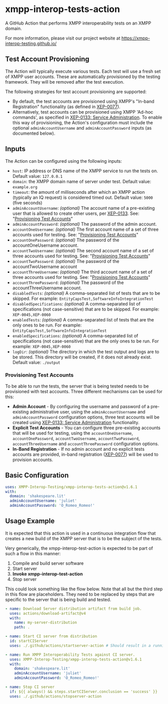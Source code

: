 # xmpp-interop-tests-action
A GitHub Action that performs XMPP interoperability tests on an XMPP domain.

For more information, please visit our project website at https://xmpp-interop-testing.github.io/

## Test Account Provisioning
The Action will typically execute various tests. Each test will use a fresh set of XMPP user accounts. These are
automatically provisioned by the testing framework. They will be removed after the test execution.

The following strategies for test account provisioning are supported:
- By default, the test accounts are provisioned using XMPP's "In-band Registration" functionality (as defined in 
  [XEP-0077](https://xmpp.org/extensions/xep-0077.html)).
- Alternatively, test accounts can be provisioned using XMPP 'Ad-hoc commands', as specified in 
  [XEP-0133: Service Administration](https://xmpp.org/extensions/xep-0133.html). To enable this way of provisioning, the
  Action's configuration must include the optional `adminAccountUsername` and `adminAccountPassword` inputs (as 
  documented below).

## Inputs
The Action can be configured using the following inputs:
- `host`: IP address or DNS name of the XMPP service to run the tests on. Default value: `127.0.0.1`
- `domain`: the XMPP domain name of server under test. Default value: `example.org`
- `timeout`: the amount of milliseconds after which an XMPP action (typically an IQ request) is considered timed out. Default value: `5000` (five seconds)
- `adminAccountUsername`: _(optional)_ The account name of a pre-existing user that is allowed to create other users, per [XEP-0133](https://xmpp.org/extensions/xep-0133.html). See: "[Provisioning Test Accounts](#provisioning-test-accounts)"
- `adminAccountPassword`: _(optional)_ The password of the admin account.
- `accountOneUsername`: _(optional)_ The first account name of a set of three accounts used for testing. See: "[Provisioning Test Accounts](#provisioning-test-accounts)"
- `accountOnePassword`: _(optional)_ The password of the accountOneUsername account.
- `accountTwoUsername`: _(optional)_ The second account name of a set of three accounts used for testing. See: "[Provisioning Test Accounts](#provisioning-test-accounts)"
- `accountTwoPassword`: _(optional)_ The password of the accountTwoUsername account
- `accountThreeUsername`: _(optional)_ The third account name of a set of three accounts used for testing. See: "[Provisioning Test Accounts](#provisioning-test-accounts)"
- `accountThreePassword`: _(optional)_ The password of the accountThreeUsername account.
- `disabledTests`: _(optional)_ A comma-separated list of tests that are to be skipped. For example: `EntityCapsTest,SoftwareInfoIntegrationTest`
- `disabledSpecifications`: _(optional)_ A comma-separated list of specifications (not case-sensitive) that are to be skipped. For example: `XEP-0045,XEP-0060`
- `enabledTests`: _(optional)_ A comma-separated list of tests that are the only ones to be run. For example: `EntityCapsTest,SoftwareInfoIntegrationTest`
- `enabledSpecifications`: _(optional)_ A comma-separated list of specifications (not case-sensitive) that are the only ones to be run. For example: `XEP-0045,XEP-0060`
- `logDir`: _(optional)_ The directory in which the test output and logs are to be stored. This directory will be created, if it does not already exist. Default value: `./output`

### Provisioning Test Accounts

To be able to run the tests, the server that is being tested needs to be provisioned with test accounts. Three different mechanisms can be used for this:
- **Admin Account** - By configuring the username and password of a pre-existing administrative user, using the `adminAccountUsername` and `adminAccountPassword` configuration options, three test accounts will be created using [XEP-0133: Service Administration](https://xmpp.org/extensions/xep-0133.html) functionality.
- **Explicit Test Accounts** - You can configure three pre-existing accounts that will be used for testing, using the `accountOneUsername`, `accountOnePassword`, `accountTwoUsername`, `accountTwoPassword`, `accountThreeUsername` and `accountThreePassword` configuration options.
- **In-Band Registration** - If no admin account and no explicit tests accounts are provided, in-band registration ([XEP-0077](https://xmpp.org/extensions/xep-0077.html)) will be used to provision accounts.

## Basic Configuration
```yaml
uses: XMPP-Interop-Testing/xmpp-interop-tests-action@v1.6.1
with:
  domain: 'shakespeare.lit'
  adminAccountUsername: 'juliet'
  adminAccountPassword: 'O_Romeo_Romeo!'
```

## Usage Example
It is expected that this action is used in a continuous integration flow that creates a new build of the XMPP server
that is to be the subject of the tests.

Very generically, the xmpp-interop-test-action is expected to be part of such a flow in this manner:
1. Compile and build server software
2. Start server
3. **Invoke xmpp-interop-test-action**
4. Stop server

This could look something like the flow below. Note that all but the third step in this flow are placeholders. They need to be replaced by steps that are specific to the server that is being build and tested. 

```yaml
- name: Download Server distribution artifact from build job.
  uses: actions/download-artifact@v4
  with:
    name: my-server-distribution
    path: .

- name: Start CI server from distribution
  id: startCIServer
  uses: ./.github/actions/startserver-action # Should result in a running server.

- name: Run XMPP Interoperability Tests against CI server.
  uses: XMPP-Interop-Testing/xmpp-interop-tests-action@v1.6.1
  with:
    domain: 'shakespeare.lit'
    adminAccountUsername: 'juliet'
    adminAccountPassword: 'O_Romeo_Romeo!'

- name: Stop CI server
  if: ${{ always() && steps.startCIServer.conclusion == 'success' }}
  uses: ./.github/actions/stopserver-action
```
